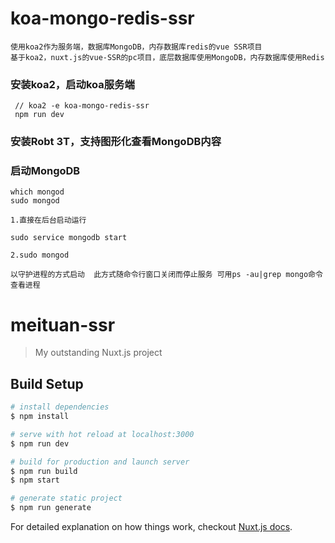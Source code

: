 # koa-mongo-redis-ssr
```
使用koa2作为服务端，数据库MongoDB，内存数据库redis的vue SSR项目
基于koa2，nuxt.js的vue-SSR的pc项目，底层数据库使用MongoDB，内存数据库使用Redis
```
### 安装koa2，启动koa服务端
```
 // koa2 -e koa-mongo-redis-ssr
 npm run dev
```
### 安装Robt 3T，支持图形化查看MongoDB内容
### 启动MongoDB
```
which mongod
sudo mongod
```
```
1.直接在后台启动运行

sudo service mongodb start

2.sudo mongod

以守护进程的方式启动  此方式随命令行窗口关闭而停止服务 可用ps -au|grep mongo命令查看进程
```
# meituan-ssr

> My outstanding Nuxt.js project

## Build Setup

``` bash
# install dependencies
$ npm install

# serve with hot reload at localhost:3000
$ npm run dev

# build for production and launch server
$ npm run build
$ npm start

# generate static project
$ npm run generate
```

For detailed explanation on how things work, checkout [Nuxt.js docs](https://nuxtjs.org).
